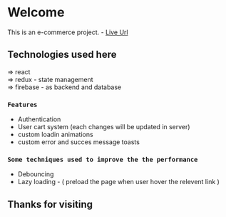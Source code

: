 # Welcome

This is an e-commerce project. - [Live Url](https://e-com-byalthaf.netlify.app/)

## Technologies used here

=> react\
=> redux - state management\
=> firebase - as backend and database

### `Features`

- Authentication
- User cart system (each changes will be updated in server)
- custom loadin animations
- custom error and succes message toasts

### `Some techniques used to improve the the performance`

- Debouncing
- Lazy loading - ( preload the page when user hover the relevent link )

## Thanks for visiting
